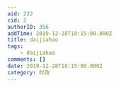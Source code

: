 ```yaml
---
aid: 232
cid: 2
authorID: 356
addTime: 2019-12-28T18:15:00.000Z
title: daijiahao
tags:
    - daijiahao
comments: []
date: 2019-12-28T18:15:00.000Z
category: 时政
---
```



